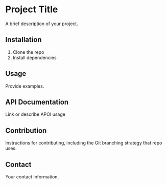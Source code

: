 # Project Title
A brief description of your project.

## Installation
1. Clone the repo
2. Install dependencies

## Usage
Provide examples.

## API Documentation
Link or describe APOI usage

## Contribution
Instructions for contributing, including the Git branching strategy that repo uses.

## Contact
Your contact information,
